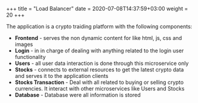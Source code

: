 +++
title = "Load Balancer"
date = 2020-07-08T14:37:59+03:00
weight = 20
+++

The  application is a crypto traiding platform with the following components:
- **Frontend** - serves the non dynamic content for like html, js, css and images
- **Login** - in in charge of dealing with anything related to the login user functionality
- **Users** - all user data interaction is done through this microservice only
- **Stocks** - connects to external resources to get the latest crypto data and serves it to the application clients
- **Stocks Transaction** - Deal with all related to buying or selling crypto currencies. It interact with other microservices like Users and Stocks
- **Database** - Database were all information is stored  